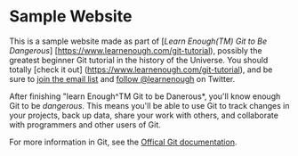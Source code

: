 # Sample Website

This is a sample website made as part of [*Learn Enough(TM) Git to Be Dangerous*]
[https://www.learnenough.com/git-tutorial), possibly the greatest beginner Git tutorial in the history of the Universe. You should totally
[check it out] (https://www.learnenough.com/git-tutorial), and be sure to [join the email list](https://www.learnenough.com/#email_list)
and [follow @learnenough](https://twitter.com/learnenough) on Twitter.

After finishing "learn Enough^TM Git to be Danerous*, you'll know enough Git to be *dangerous*. This means you'll be able to use Git to track
changes in your projects, back up data, share your work with others, and collaborate with programmers and other users of Git.

For more information in Git, see the
[Offical Git documentation](https://git-scm.com/).
